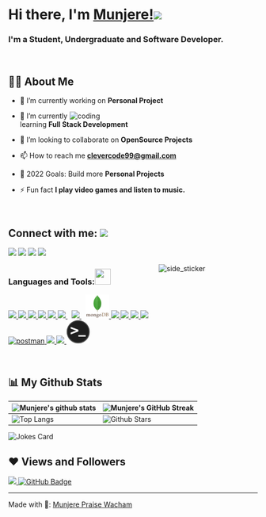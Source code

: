 <h1 align="left">Hi there, I'm  <a href="https://munjere.github.io/tech">Munjere!</a><img src="https://raw.githubusercontent.com/MartinHeinz/MartinHeinz/master/wave.gif" width="30px"></h1>

<h3 align="left">I'm a Student, Undergraduate and Software Developer.</h3>

<br/>

## 🙋‍♂️ About Me

-   🔭 I’m currently working on **Personal Project**
  <img align="right" width="380" alt="coding"  src="https://user-images.githubusercontent.com/86390606/190271816-f2374e79-d5c9-41b5-b724-e976f763750f.gif">

-   🌱 I’m currently learning **Full Stack Development**

-   👯 I’m looking to collaborate on **OpenSource Projects**

-   📫 How to reach me **clevercode99@gmail.com**

-   🥅 2022 Goals: Build more **Personal Projects**

-   ⚡ Fun fact **I play video games and listen to music.**



<br/>

## Connect with me: <img src="https://media.giphy.com/media/LnQjpWaON8nhr21vNW/giphy.gif" height="32">

<p align="left">
<!-- need to update twitter and linkedin accounts-->
<a href = "https://www.linkedin.com/in/munjere-praise-wacham-b3a6b2249/"><img src="https://img.icons8.com/fluent/35/000000/linkedin.png"/></a>
<!--<a href = "https://www.facebook.com//"><img src="https://img.icons8.com/doodle/35/000000/facebook-new.png"/></a>, -->
<a href = "https://twitter.com/clevertech101/"><img src="https://img.icons8.com/fluent/35/000000/twitter.png"/></a>
<a href = "https://telegram.org/Miles_Jarvis"><img src="https://img.icons8.com/color/35/000000/telegram-app--v1.png"/></a>
<a href = "https://www.instagram.com/miles_jarvis__/"><img src="https://img.icons8.com/fluent/35/000000/instagram-new.png"/></a>

</p>

<img align="right" width=200px height=200px alt="side_sticker" src="https://media.giphy.com/media/TEnXkcsHrP4YedChhA/giphy.gif" />
<h3 align="left">Languages and Tools:<img src = "https://media2.giphy.com/media/QssGEmpkyEOhBCb7e1/giphy.gif?cid=ecf05e47a0n3gi1bfqntqmob8g9aid1oyj2wr3ds3mg700bl&rid=giphy.gif" width = 32px height = 32px></h3>

<p align="left"> 
    <a href="https://www.w3.org/html/" target="_blank"> <img src="https://img.icons8.com/color/48/000000/html-5.png"/> </a> 
    <a href="https://www.w3schools.com/css/" target="_blank"> <img src="https://img.icons8.com/color/48/000000/css3.png"/> </a> 
    <a href="https://sass-lang.com/" target="_blank"><img src="https://img.icons8.com/color/48/000000/sass.png"/> </a> 
    <a href="https://developer.mozilla.org/en-US/docs/Web/JavaScript" target="_blank"> <img src="https://img.icons8.com/color/48/000000/javascript.png"/> </a> 
    <a href="https://reactjs.org/" target="_blank"> <img src="https://img.icons8.com/color/48/000000/react-native.png"/> </a>
    <a style="padding-right:8px;" href="https://nodejs.org" target="_blank"> <img src="https://img.icons8.com/color/48/000000/nodejs.png"/> </a> 
    <a style="padding-right:8px;" href="https://www.mysql.com/" target="_blank"> <img src="https://img.icons8.com/fluent/50/000000/mysql-logo.png"/> </a>
    <a href="https://www.mongodb.com/" target="_blank"> <img src="https://raw.githubusercontent.com/devicons/devicon/master/icons/mongodb/mongodb-original-wordmark.svg" alt="mongodb" width="48" height="48"/> </a> 
    <a href="https://firebase.google.com/" target="_blank"> <img src="https://img.icons8.com/color/48/000000/firebase.png"/> </a> 
    <a href="https://code.visualstudio.com/" target="_blank"> <img src="https://img.icons8.com/color/48/000000/visual-studio-code-2019.png"/> </a>
    <a href="https://www.jetbrains.com/pycharm/" target="_blank"> <img src="https://img.icons8.com/color/48/000000/pycharm.png"/> </a>
    <a href="https://www.python.org/" target="_blank"> <img src="https://img.icons8.com/color/48/000000/python.png"/> </a>
    <a href="https://postman.com" target="_blank"> <img src="https://www.vectorlogo.zone/logos/getpostman/getpostman-icon.svg" alt="postman" width="45" height="45"/> </a>   
    <a href="https://git-scm.com/" target="_blank"> <img src="https://img.icons8.com/color/48/000000/git.png"/> </a> 
    <a href="https://redux.js.org" target="_blank"> <img src="https://img.icons8.com/color/48/000000/redux.png"/> </a>
    <a href="https://raw.githubusercontent.com/" target="_blank"><img alt="terminal" width="48px" src="https://raw.githubusercontent.com/github/explore/80688e429a7d4ef2fca1e82350fe8e3517d3494d/topics/terminal/terminal.png"> </a>
  
</p>

<br/>

## 📊 My Github Stats
| ![Munjere's github stats](https://github-readme-stats.vercel.app/api?username=sonicDev99&show_icons=true&theme=tokyonight) | ![Munjere's GitHub Streak](https://github-readme-streak-stats.herokuapp.com/?user=sonicDev99&theme=tokyonight) |
| --- | --- |
| ![Top Langs](https://github-readme-stats.vercel.app/api/top-langs/?username=sonicDev99&theme=tokyonight) | ![Github Stars](https://github-readme-stats.vercel.app/api?username=sonicDev99&show_icons=true&locale=en&count_private=true&hide_rank=true&custom_title=My%20GitHub%20Stats&disable_animations=true&theme=tokyonight) |

![Jokes Card](https://readme-jokes.vercel.app/api?theme=tokyonight)  

## ❤ Views and Followers

<a href="https://github.com/Meghna-DAS/github-profile-views-counter">
    <img src="https://komarev.com/ghpvc/?username=sonicDev99">
</a>
<a href="https://github.com/sonicDev99?tab=followers"><img src="https://img.shields.io/github/followers/sonicDev99?label=Followers&style=social" alt="GitHub Badge"></a>

---

Made with 💖: [Munjere Praise Wacham](https://github.com/sonicDev99)
